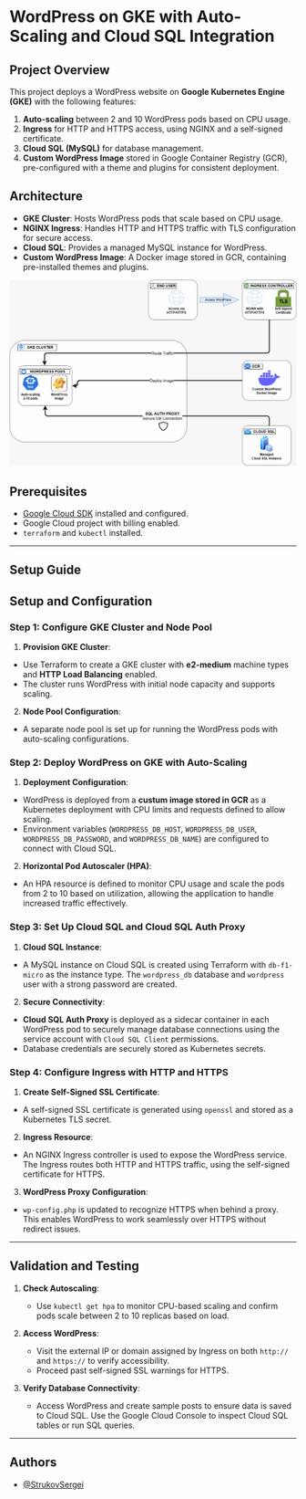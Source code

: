 # WordPress on GKE with Auto-Scaling and Cloud SQL Integration

## Project Overview

This project deploys a WordPress website on **Google Kubernetes Engine (GKE)** with the following features:
1. **Auto-scaling** between 2 and 10 WordPress pods based on CPU usage.
2. **Ingress** for HTTP and HTTPS access, using NGINX and a self-signed certificate.
3. **Cloud SQL (MySQL)** for database management.
4. **Custom WordPress Image** stored in Google Container Registry (GCR), pre-configured with a theme and plugins for consistent deployment.

## Architecture

- **GKE Cluster**: Hosts WordPress pods that scale based on CPU usage.
- **NGINX Ingress**: Handles HTTP and HTTPS traffic with TLS configuration for secure access.
- **Cloud SQL**: Provides a managed MySQL instance for WordPress.
- **Custom WordPress Image**: A Docker image stored in GCR, containing pre-installed themes and plugins.

<p align="center">
  <img src="assets/diagram.jpeg" alt="Diagram">
</p>

## Prerequisites

- [Google Cloud SDK](https://cloud.google.com/sdk) installed and configured.
- Google Cloud project with billing enabled.
- `terraform` and `kubectl` installed.

---

## Setup Guide

## Setup and Configuration

### Step 1: Configure GKE Cluster and Node Pool
1. **Provision GKE Cluster**:
- Use Terraform to create a GKE cluster with **e2-medium** machine types and **HTTP Load Balancing** enabled.
- The cluster runs WordPress with initial node capacity and supports scaling.

2. **Node Pool Configuration**:
- A separate node pool is set up for running the WordPress pods with auto-scaling configurations.

### Step 2: Deploy WordPress on GKE with Auto-Scaling
1. **Deployment Configuration**:
- WordPress is deployed from a **custum image stored in GCR** as a Kubernetes deployment with CPU limits and requests defined to allow scaling.
- Environment variables (`WORDPRESS_DB_HOST`, `WORDPRESS_DB_USER`, `WORDPRESS_DB_PASSWORD`, and `WORDPRESS_DB_NAME`) are configured to connect with Cloud SQL.
   
2. **Horizontal Pod Autoscaler (HPA)**:
- An HPA resource is defined to monitor CPU usage and scale the pods from 2 to 10 based on utilization, allowing the application to handle increased traffic effectively.

### Step 3: Set Up Cloud SQL and Cloud SQL Auth Proxy
1. **Cloud SQL Instance**:
- A MySQL instance on Cloud SQL is created using Terraform with `db-f1-micro` as the instance type. The `wordpress_db` database and `wordpress` user with a strong password are created.

2. **Secure Connectivity**:
- **Cloud SQL Auth Proxy** is deployed as a sidecar container in each WordPress pod to securely manage database connections using the service account with `Cloud SQL Client` permissions.
- Database credentials are securely stored as Kubernetes secrets.

### Step 4: Configure Ingress with HTTP and HTTPS
1. **Create Self-Signed SSL Certificate**:
- A self-signed SSL certificate is generated using `openssl` and stored as a Kubernetes TLS secret.

2. **Ingress Resource**:
- An NGINX Ingress controller is used to expose the WordPress service. The Ingress routes both HTTP and HTTPS traffic, using the self-signed certificate for HTTPS.

3. **WordPress Proxy Configuration**:
- `wp-config.php` is updated to recognize HTTPS when behind a proxy. This enables WordPress to work seamlessly over HTTPS without redirect issues.

---

## Validation and Testing

1. **Check Autoscaling**:
   - Use `kubectl get hpa` to monitor CPU-based scaling and confirm pods scale between 2 to 10 replicas based on load.

2. **Access WordPress**:
   - Visit the external IP or domain assigned by Ingress on both `http://` and `https://` to verify accessibility.
   - Proceed past self-signed SSL warnings for HTTPS.

3. **Verify Database Connectivity**:
   - Access WordPress and create sample posts to ensure data is saved to Cloud SQL. Use the Google Cloud Console to inspect Cloud SQL tables or run SQL queries.

---

## Authors

- [@StrukovSergei](https://github.com/StrukovSergei)
